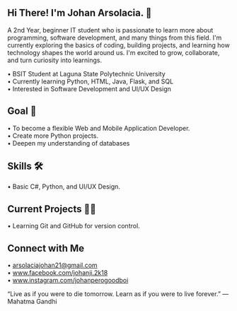## Hi There! I'm Johan Arsolacia. 👋
A 2nd Year, beginner IT student who is passionate to learn more about programming, software development, and many things from this field. I'm currently exploring the basics of coding, building projects, and learning how technology shapes the world around us. I'm excited to grow, collaborate, and turn curiosity into learnings.

• BSIT Student at Laguna State Polytechnic University\
• Currently learning Python, HTML, Java, Flask, and SQL\
• Interested in Software Development and UI/UX Design

## Goal 🎯
• To become a flexible Web and Mobile Application Developer.\
• Create more Python projects.\
• Deepen my understanding of databases

## Skills 🛠️
• Basic C#, Python, and UI/UX Design.

## Current Projects 👩‍💻
• Learning Git and GitHub for version control.

## Connect with Me
• arsolaciajohan21@gmail.com \
• www.facebook.com/johanji.2k18 \
• www.instagram.com/johanperogoodboi

“Live as if you were to die tomorrow. Learn as if you were to live forever.” — Mahatma Gandhi


<!--

**joewanXx/joewanXx** is a ✨ _special_ ✨ repository because its `README.md` (this file) appears on your GitHub profile.

Here are some ideas to get you started:

- 🔭 I’m currently working on ...
- 🌱 I’m currently learning ...
- 👯 I’m looking to collaborate on ...
- 🤔 I’m looking for help with ...
- 💬 Ask me about ...
- 📫 How to reach me: ...
- 😄 Pronouns: ...
- ⚡ Fun fact: ...
-->
